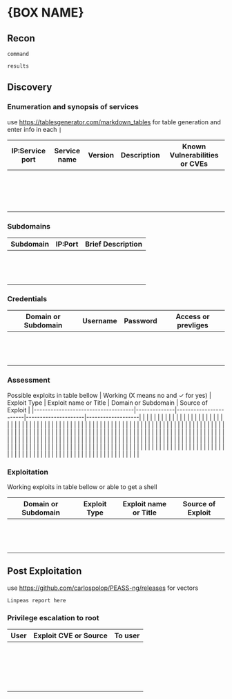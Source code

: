# {BOX NAME}

## Recon

 `command`
~~~
results
~~~


## Discovery
### Enumeration and synopsis of services
 use https://tablesgenerator.com/markdown_tables for table generation and enter info in each `|`

| IP:Service port | Service name | Version | Description | Known Vulnerabilities or CVEs  |
|--------------|--------------|---------|-------------|--------------------------------|
|              |              |         |             |                                |
|              |              |         |             |                                |
|              |              |         |             |                                |
|              |              |         |             |                                |
|              |              |         |             |                                |
|              |              |         |             |                                |
|              |              |         |             |                                |
|              |              |         |             |                                |
|              |              |         |             |                                |
|              |              |         |             |                                |
|              |              |         |             |                                |
|              |              |         |             |                                |
|              |              |         |             |                                |
|              |              |         |             |                                |
|              |              |         |             |                                |
|              |              |         |             |                                |

### Subdomains

| Subdomain | IP:Port | Brief Description |
|-----------|------------|-------------------|
|           |            |                   |
|           |            |                   |
|           |            |                   |
|           |            |                   |
|           |            |                   |
|           |            |                   |
|           |            |                   |
|           |            |                   |
|           |            |                   |
|           |            |                   |
|           |            |                   |
|           |            |                   |
|           |            |                   |

### Credentials

| Domain or Subdomain | Username | Password | Access or prevliges |
|---------------------|------|----------|---------------------|
|                     |      |          |                     |
|                     |      |          |                     |
|                     |      |          |                     |
|                     |      |          |                     |
|                     |      |          |                     |
|                     |      |          |                     |
|                     |      |          |                     |
|                     |      |          |                     |
|                     |      |          |                     |
|                     |      |          |                     |
|                     |      |          |                     |
|                     |      |          |                     |
|                     |      |          |                     |

### Assessment
Possible exploits in table bellow
| Working (X means no and ✓ for yes) | Exploit Type | Exploit name or Title | Domain or Subdomain | Source of Exploit |
|------------------------------------|--------------|-----------------------|---------------------|-------------------|
|                                    |              |                       |                     |                   |
|                                    |              |                       |                     |                   |
|                                    |              |                       |                     |                   |
|                                    |              |                       |                     |                   |
|                                    |              |                       |                     |                   |
|                                    |              |                       |                     |                   |
|                                    |              |                       |                     |                   |
|                                    |              |                       |                     |                   |
|                                    |              |                       |                     |                   |
|                                    |              |                       |                     |                   |
|                                    |              |                       |                     |                   |
|                                    |              |                       |                     |                   |
|                                    |              |                       |                     |                   |
|                                    |              |                       |                     |                   |
|                                    |              |                       |                     |                   |
|                                    |              |                       |                     |                   |
|                                    |              |                       |                     |                   |
|                                    |              |                       |                     |                   |
|                                    |              |                       |                     |                   |
|                                    |              |                       |                     |                   |
|                                    |              |                       |                     |                   |
|                                    |              |                       |                     |                   |
|                                    |              |                       |                     |                   |
|                                    |              |                       |                     |                   |
|                                    |              |                       |                     |                   |
|                                    |              |                       |                     |                   |
|                                    |              |                       |                     |                   |
|                                    |              |                       |                     |                   |
|                                    |              |                       |                     |                   |
|                                    |              |                       |                     |                   |
|                                    |              |                       |                     |                   |
|                                    |              |                       |                     |                   |
|                                    |              |                       |                     |                   |
|                                    |              |                       |                     |                   |
|                                    |              |                       |                     |                   |
|                                    |              |                       |                     |                   |
|                                    |              |                       |                     |                   |
|                                    |              |                       |                     |                   |
|                                    |              |                       |                     |                   |
|                                    |              |                       |                     |                   |
|                                    |              |                       |                     |                   |
|                                    |              |                       |                     |                   |
|                                    |              |                       |                     |                   |
|                                    |              |                       |                     |                   |
|                                    |              |                       |                     |                   |
|                                    |              |                       |                     |                   |
|                                    |              |                       |                     |                   |
|                                    |              |                       |                     |                   |
|                                    |              |                       |                     |                   |


### Exploitation
Working exploits in table bellow or able to get a shell

| Domain or Subdomain | Exploit Type | Exploit name or Title | Source of Exploit |
|---------------------|--------------|-----------------------|-------------------|
|                     |              |                       |                   |
|                     |              |                       |                   |
|                     |              |                       |                   |
|                     |              |                       |                   |
|                     |              |                       |                   |
|                     |              |                       |                   |
|                     |              |                       |                   |
|                     |              |                       |                   |
|                     |              |                       |                   |
|                     |              |                       |                   |
|                     |              |                       |                   |
|                     |              |                       |                   |
|                     |              |                       |                   |

## Post Exploitation
use https://github.com/carlospolop/PEASS-ng/releases for vectors
~~~
Linpeas report here
~~~

### Privilege escalation to root

| User | Exploit CVE or Source | To user |
|------|-----------------------|---------|
|      |                       |         |
|      |                       |         |
|      |                       |         |
|      |                       |         |
|      |                       |         |
|      |                       |         |
|      |                       |         |
|      |                       |         |
|      |                       |         |
|      |                       |         |
|      |                       |         |
|      |                       |         |
|      |                       |         |
|      |                       |         |
|      |                       |         |
|      |                       |         |
|      |                       |         |
|      |                       |         |
|      |                       |         |